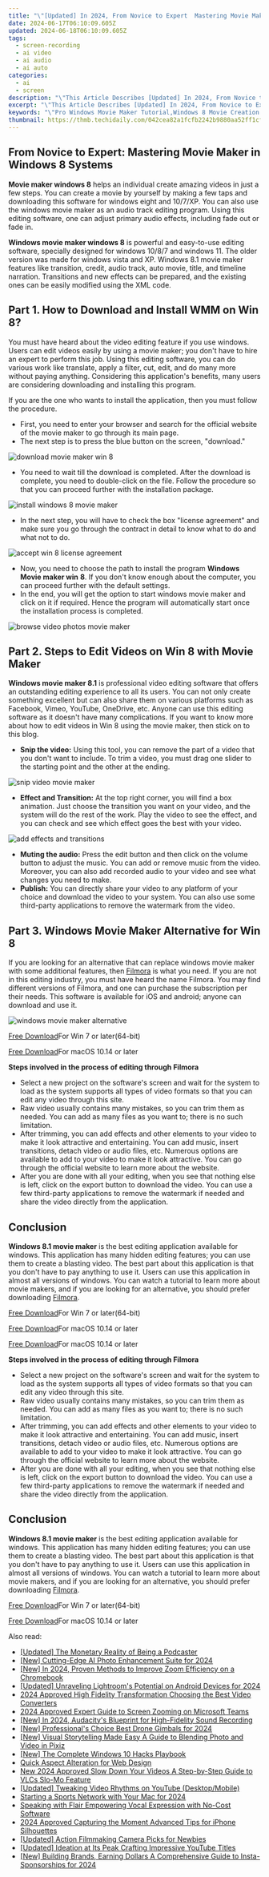 ```yaml
---
title: "\"[Updated] In 2024, From Novice to Expert  Mastering Movie Maker in Windows 8 Systems\""
date: 2024-06-17T06:10:09.605Z
updated: 2024-06-18T06:10:09.605Z
tags: 
  - screen-recording
  - ai video
  - ai audio
  - ai auto
categories: 
  - ai
  - screen
description: "\"This Article Describes [Updated] In 2024, From Novice to Expert: Mastering Movie Maker in Windows 8 Systems\""
excerpt: "\"This Article Describes [Updated] In 2024, From Novice to Expert: Mastering Movie Maker in Windows 8 Systems\""
keywords: "\"Pro Windows Movie Maker Tutorial,Windows 8 Movie Creation Guide,Advanced Windows Movie Maker Skills,Expertise in Movie Making (Windows),Novice to Experts: Windows Movie Maker,Windows 8 Movie Editing Basics,Mastery of Movie Maker in Windows 8\""
thumbnail: https://thmb.techidaily.com/042cea82a1fcfb2242b9880aa52ff1cf0cb7e4c3cd3e6dc3d81f2870623c2d81.jpg
---
```


## From Novice to Expert: Mastering Movie Maker in Windows 8 Systems

**Movie maker windows 8** helps an individual create amazing videos in just a few steps. You can create a movie by yourself by making a few taps and downloading this software for windows eight and 10/7/XP. You can also use the windows movie maker as an audio track editing program. Using this editing software, one can adjust primary audio effects, including fade out or fade in.

**Windows movie maker windows 8** is powerful and easy-to-use editing software, specially designed for windows 10/8/7 and windows 11\. The older version was made for windows vista and XP. Windows 8.1 movie maker features like transition, credit, audio track, auto movie, title, and timeline narration. Transitions and new effects can be prepared, and the existing ones can be easily modified using the XML code.

## Part 1\. How to Download and Install WMM on Win 8?

You must have heard about the video editing feature if you use windows. Users can edit videos easily by using a movie maker; you don't have to hire an expert to perform this job. Using this editing software, you can do various work like translate, apply a filter, cut, edit, and do many more without paying anything. Considering this application's benefits, many users are considering downloading and installing this program.

If you are the one who wants to install the application, then you must follow the procedure.

* First, you need to enter your browser and search for the official website of the movie maker to go through its main page.
* The next step is to press the blue button on the screen, "download."

![download movie maker win 8](https://images.wondershare.com/filmora/article-images/2022/09/download-movie-maker-win-8.jpg)

* You need to wait till the download is completed. After the download is complete, you need to double-click on the file. Follow the procedure so that you can proceed further with the installation package.

![install windows 8 movie maker](https://images.wondershare.com/filmora/article-images/2022/09/install-windows-8-movie-maker.jpg)

* In the next step, you will have to check the box "license agreement" and make sure you go through the contract in detail to know what to do and what not to do.

![accept win 8 license agreement](https://images.wondershare.com/filmora/article-images/2022/09/accept-win-8-license-agreement.jpg)

* Now, you need to choose the path to install the program **Windows Movie maker win** **8**. If you don't know enough about the computer, you can proceed further with the default settings.
* In the end, you will get the option to start windows movie maker and click on it if required. Hence the program will automatically start once the installation process is completed.

![browse video photos movie maker](https://images.wondershare.com/filmora/article-images/2022/09/browse-video-photos-movie-maker.jpg)

## Part 2\. Steps to Edit Videos on Win 8 with Movie Maker

**Windows movie maker 8.1** is professional video editing software that offers an outstanding editing experience to all its users. You can not only create something excellent but can also share them on various platforms such as Facebook, Vimeo, YouTube, OneDrive, etc. Anyone can use this editing software as it doesn't have many complications. If you want to know more about how to edit videos in Win 8 using the movie maker, then stick on to this blog.

* **Snip the video:** Using this tool, you can remove the part of a video that you don't want to include. To trim a video, you must drag one slider to the starting point and the other at the ending.

![snip video movie maker](https://images.wondershare.com/filmora/article-images/2022/09/snip-video-movie-maker-8.jpg)

* **Effect and Transition:** At the top right corner, you will find a box animation. Just choose the transition you want on your video, and the system will do the rest of the work. Play the video to see the effect, and you can check and see which effect goes the best with your video.

![add effects and transitions](https://images.wondershare.com/filmora/article-images/2022/09/add-effects-and-transitions-win-8-movie-maker.jpg)

* **Muting the audio:** Press the edit button and then click on the volume button to adjust the music. You can add or remove music from the video. Moreover, you can also add recorded audio to your video and see what changes you need to make.
* **Publish:** You can directly share your video to any platform of your choice and download the video to your system. You can also use some third-party applications to remove the watermark from the video.

## Part 3\. Windows Movie Maker Alternative for Win 8

If you are looking for an alternative that can replace windows movie maker with some additional features, then [Filmora](https://tools.techidaily.com/wondershare/filmora/download/) is what you need. If you are not in this editing industry, you must have heard the name Filmora. You may find different versions of Filmora, and one can purchase the subscription per their needs. This software is available for iOS and android; anyone can download and use it.

![windows movie maker alternative](https://images.wondershare.com/filmora/guide/quick-split-mode.png)

[Free Download](https://tools.techidaily.com/wondershare/filmora/download/)For Win 7 or later(64-bit)

[Free Download](https://tools.techidaily.com/wondershare/filmora/download/)For macOS 10.14 or later

**Steps involved in the process of editing through Filmora**

* Select a new project on the software's screen and wait for the system to load as the system supports all types of video formats so that you can edit any video through this site.
* Raw video usually contains many mistakes, so you can trim them as needed. You can add as many files as you want to; there is no such limitation.
* After trimming, you can add effects and other elements to your video to make it look attractive and entertaining. You can add music, insert transitions, detach video or audio files, etc. Numerous options are available to add to your video to make it look attractive. You can go through the official website to learn more about the website.
* After you are done with all your editing, when you see that nothing else is left, click on the export button to download the video. You can use a few third-party applications to remove the watermark if needed and share the video directly from the application.

## Conclusion

**Windows 8.1 movie maker** is the best editing application available for windows. This application has many hidden editing features; you can use them to create a blasting video. The best part about this application is that you don't have to pay anything to use it. Users can use this application in almost all versions of windows. You can watch a tutorial to learn more about movie makers, and if you are looking for an alternative, you should prefer downloading [Filmora](https://tools.techidaily.com/wondershare/filmora/download/).

[Free Download](https://tools.techidaily.com/wondershare/filmora/download/)For Win 7 or later(64-bit)

[Free Download](https://tools.techidaily.com/wondershare/filmora/download/)For macOS 10.14 or later

[Free Download](https://tools.techidaily.com/wondershare/filmora/download/)For macOS 10.14 or later

**Steps involved in the process of editing through Filmora**

* Select a new project on the software's screen and wait for the system to load as the system supports all types of video formats so that you can edit any video through this site.
* Raw video usually contains many mistakes, so you can trim them as needed. You can add as many files as you want to; there is no such limitation.
* After trimming, you can add effects and other elements to your video to make it look attractive and entertaining. You can add music, insert transitions, detach video or audio files, etc. Numerous options are available to add to your video to make it look attractive. You can go through the official website to learn more about the website.
* After you are done with all your editing, when you see that nothing else is left, click on the export button to download the video. You can use a few third-party applications to remove the watermark if needed and share the video directly from the application.

## Conclusion

**Windows 8.1 movie maker** is the best editing application available for windows. This application has many hidden editing features; you can use them to create a blasting video. The best part about this application is that you don't have to pay anything to use it. Users can use this application in almost all versions of windows. You can watch a tutorial to learn more about movie makers, and if you are looking for an alternative, you should prefer downloading [Filmora](https://tools.techidaily.com/wondershare/filmora/download/).

[Free Download](https://tools.techidaily.com/wondershare/filmora/download/)For Win 7 or later(64-bit)

[Free Download](https://tools.techidaily.com/wondershare/filmora/download/)For macOS 10.14 or later

<ins class="adsbygoogle"
     style="display:block"
     data-ad-format="autorelaxed"
     data-ad-client="ca-pub-7571918770474297"
     data-ad-slot="1223367746"></ins>

<ins class="adsbygoogle"
     style="display:block"
     data-ad-format="autorelaxed"
     data-ad-client="ca-pub-7571918770474297"
     data-ad-slot="1223367746"></ins>



<ins class="adsbygoogle"
     style="display:block"
     data-ad-client="ca-pub-7571918770474297"
     data-ad-slot="8358498916"
     data-ad-format="auto"
     data-full-width-responsive="true"></ins>


<span class="atpl-alsoreadstyle">Also read:</span>
<div><ul>
<li><a href="https://fox-blue.techidaily.com/updated-the-monetary-reality-of-being-a-podcaster/"><u>[Updated] The Monetary Reality of Being a Podcaster</u></a></li>
<li><a href="https://fox-blue.techidaily.com/new-cutting-edge-ai-photo-enhancement-suite-for-2024/"><u>[New] Cutting-Edge AI Photo Enhancement Suite for 2024</u></a></li>
<li><a href="https://fox-blue.techidaily.com/new-in-2024-proven-methods-to-improve-zoom-efficiency-on-a-chromebook/"><u>[New] In 2024, Proven Methods to Improve Zoom Efficiency on a Chromebook</u></a></li>
<li><a href="https://fox-blue.techidaily.com/updated-unraveling-lightrooms-potential-on-android-devices-for-2024/"><u>[Updated] Unraveling Lightroom's Potential on Android Devices for 2024</u></a></li>
<li><a href="https://fox-blue.techidaily.com/2024-approved-high-fidelity-transformation-choosing-the-best-video-converters/"><u>2024 Approved  High Fidelity Transformation  Choosing the Best Video Converters</u></a></li>
<li><a href="https://fox-blue.techidaily.com/2024-approved-expert-guide-to-screen-zooming-on-microsoft-teams/"><u>2024 Approved  Expert Guide to Screen Zooming on Microsoft Teams</u></a></li>
<li><a href="https://fox-blue.techidaily.com/new-in-2024-audacitys-blueprint-for-high-fidelity-sound-recording/"><u>[New] In 2024, Audacity's Blueprint for High-Fidelity Sound Recording</u></a></li>
<li><a href="https://fox-blue.techidaily.com/new-professionals-choice-best-drone-gimbals-for-2024/"><u>[New] Professional's Choice  Best Drone Gimbals for 2024</u></a></li>
<li><a href="https://fox-blue.techidaily.com/new-visual-storytelling-made-easy-a-guide-to-blending-photo-and-video-in-pixiz/"><u>[New] Visual Storytelling Made Easy  A Guide to Blending Photo and Video in Pixiz</u></a></li>
<li><a href="https://some-approaches.techidaily.com/new-the-complete-windows-10-hacks-playbook/"><u>[New] The Complete Windows 10 Hacks Playbook</u></a></li>
<li><a href="https://extra-hints.techidaily.com/quick-aspect-alteration-for-web-design/"><u>Quick Aspect Alteration for Web Design</u></a></li>
<li><a href="https://ai-video-apps.techidaily.com/new-2024-approved-slow-down-your-videos-a-step-by-step-guide-to-vlcs-slo-mo-feature/"><u>New 2024 Approved Slow Down Your Videos A Step-by-Step Guide to VLCs Slo-Mo Feature</u></a></li>
<li><a href="https://eaxpv-info.techidaily.com/updated-tweaking-video-rhythms-on-youtube-desktopmobile/"><u>[Updated] Tweaking Video Rhythms on YouTube (Desktop/Mobile)</u></a></li>
<li><a href="https://facebook-video-share.techidaily.com/starting-a-sports-network-with-your-mac-for-2024/"><u>Starting a Sports Network with Your Mac for 2024</u></a></li>
<li><a href="https://extra-lessons.techidaily.com/speaking-with-flair-empowering-vocal-expression-with-no-cost-software/"><u>Speaking with Flair  Empowering Vocal Expression with No-Cost Software</u></a></li>
<li><a href="https://extra-tips.techidaily.com/2024-approved-capturing-the-moment-advanced-tips-for-iphone-silhouettes/"><u>2024 Approved  Capturing the Moment  Advanced Tips for iPhone Silhouettes</u></a></li>
<li><a href="https://extra-tips.techidaily.com/updated-action-filmmaking-camera-picks-for-newbies/"><u>[Updated] Action Filmmaking  Camera Picks for Newbies</u></a></li>
<li><a href="https://facebook-video-footage.techidaily.com/updated-ideation-at-its-peak-crafting-impressive-youtube-titles/"><u>[Updated] Ideation at Its Peak  Crafting Impressive YouTube Titles</u></a></li>
<li><a href="https://instagram-videos.techidaily.com/new-building-brands-earning-dollars-a-comprehensive-guide-to-insta-sponsorships-for-2024/"><u>[New] Building Brands, Earning Dollars  A Comprehensive Guide to Insta-Sponsorships for 2024</u></a></li>
</ul></div>
